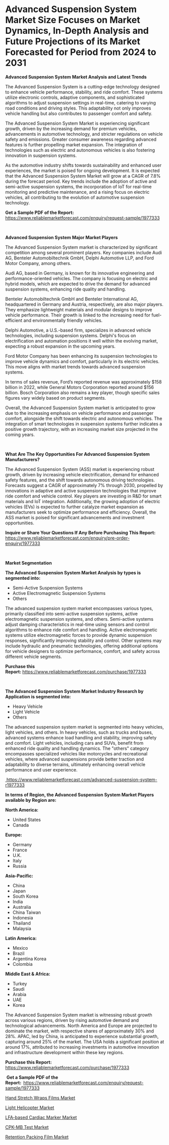 <p><h1>Advanced Suspension System Market Size Focuses on Market Dynamics, In-Depth Analysis and Future Projections of its Market Forecasted for Period from 2024 to 2031</h1></p><p><strong>Advanced Suspension System Market Analysis and Latest Trends</strong></p>
<p><p>The Advanced Suspension System is a cutting-edge technology designed to enhance vehicle performance, stability, and ride comfort. These systems utilize electronic controls, adaptive components, and sophisticated algorithms to adjust suspension settings in real-time, catering to varying road conditions and driving styles. This adaptability not only improves vehicle handling but also contributes to passenger comfort and safety.</p><p>The Advanced Suspension System Market is experiencing significant growth, driven by the increasing demand for premium vehicles, advancements in automotive technology, and stricter regulations on vehicle safety and emissions. Greater consumer awareness regarding advanced features is further propelling market expansion. The integration of technologies such as electric and autonomous vehicles is also fostering innovation in suspension systems.</p><p>As the automotive industry shifts towards sustainability and enhanced user experiences, the market is poised for ongoing development. It is expected that the Advanced Suspension System Market will grow at a CAGR of 7.8% during the forecast period. Key trends include the adoption of active and semi-active suspension systems, the incorporation of IoT for real-time monitoring and predictive maintenance, and a rising focus on electric vehicles, all contributing to the evolution of automotive suspension technology.</p></p>
<p><strong>Get a Sample PDF of the Report:&nbsp;</strong> <a href="https://www.reliablemarketforecast.com/enquiry/request-sample/1977333?utm_campaign=1129&utm_medium=2&utm_source=Github&utm_content=ia&utm_term=03112024&utm_id=advanced-suspension-system">https://www.reliablemarketforecast.com/enquiry/request-sample/1977333</a></p>
<p>&nbsp;</p>
<p><strong>Advanced Suspension System Major Market Players</strong></p>
<p><p>The Advanced Suspension System market is characterized by significant competition among several prominent players. Key companies include Audi AG, Benteler Automobiltechnik GmbH, Delphi Automotive LLP, and Ford Motor Company, among others. </p><p>Audi AG, based in Germany, is known for its innovative engineering and performance-oriented vehicles. The company is focusing on electric and hybrid models, which are expected to drive the demand for advanced suspension systems, enhancing ride quality and handling.</p><p>Benteler Automobiltechnik GmbH and Benteler International AG, headquartered in Germany and Austria, respectively, are also major players. They emphasize lightweight materials and modular designs to improve vehicle performance. Their growth is linked to the increasing need for fuel-efficient and environmentally friendly vehicles.</p><p>Delphi Automotive, a U.S.-based firm, specializes in advanced vehicle technologies, including suspension systems. Delphi's focus on electrification and automation positions it well within the evolving market, expecting a robust expansion in the upcoming years.</p><p>Ford Motor Company has been enhancing its suspension technologies to improve vehicle dynamics and comfort, particularly in its electric vehicles. This move aligns with market trends towards advanced suspension systems.</p><p>In terms of sales revenue, Ford’s reported revenue was approximately $158 billion in 2022, while General Motors Corporation reported around $156 billion. Bosch Corporation also remains a key player, though specific sales figures vary widely based on product segments.</p><p>Overall, the Advanced Suspension System market is anticipated to grow due to the increasing emphasis on vehicle performance and passenger comfort, alongside the shift towards electric and autonomous vehicles. The integration of smart technologies in suspension systems further indicates a positive growth trajectory, with an increasing market size projected in the coming years.</p></p>
<p>&nbsp;</p>
<p><strong>What Are The Key Opportunities For Advanced Suspension System Manufacturers?</strong></p>
<p><p>The Advanced Suspension System (ASS) market is experiencing robust growth, driven by increasing vehicle electrification, demand for enhanced safety features, and the shift towards autonomous driving technologies. Forecasts suggest a CAGR of approximately 7% through 2030, propelled by innovations in adaptive and active suspension technologies that improve ride comfort and vehicle control. Key players are investing in R&D for smart materials and IoT integration. Additionally, the growing adoption of electric vehicles (EVs) is expected to further catalyze market expansion as manufacturers seek to optimize performance and efficiency. Overall, the ASS market is poised for significant advancements and investment opportunities.</p></p>
<p><strong>Inquire or Share Your Questions If Any Before Purchasing This Report:</strong> <a href="https://www.reliablemarketforecast.com/enquiry/pre-order-enquiry/1977333?utm_campaign=1129&utm_medium=2&utm_source=Github&utm_content=ia&utm_term=03112024&utm_id=advanced-suspension-system">https://www.reliablemarketforecast.com/enquiry/pre-order-enquiry/1977333</a></p>
<p>&nbsp;</p>
<p><strong>Market Segmentation</strong></p>
<p><strong>The Advanced Suspension System Market Analysis by types is segmented into:</strong></p>
<p><ul><li>Semi-Active Suspension Systems</li><li>Active Electromagnetic Suspension Systems</li><li>Others</li></ul></p>
<p><p>The advanced suspension system market encompasses various types, primarily classified into semi-active suspension systems, active electromagnetic suspension systems, and others. Semi-active systems adjust damping characteristics in real-time using sensors and control algorithms to enhance ride comfort and handling. Active electromagnetic systems utilize electromagnetic forces to provide dynamic suspension responses, significantly improving stability and control. Other systems may include hydraulic and pneumatic technologies, offering additional options for vehicle designers to optimize performance, comfort, and safety across different vehicle segments.</p></p>
<p><strong>Purchase this Report:&nbsp;</strong><a href="https://www.reliablemarketforecast.com/purchase/1977333?utm_campaign=1129&utm_medium=2&utm_source=Github&utm_content=ia&utm_term=03112024&utm_id=advanced-suspension-system">https://www.reliablemarketforecast.com/purchase/1977333</a></p>
<p>&nbsp;</p>
<p><strong>The Advanced Suspension System Market Industry Research by Application is segmented into:</strong></p>
<p><ul><li>Heavy Vehicle</li><li>Light Vehicle</li><li>Others</li></ul></p>
<p><p>The advanced suspension system market is segmented into heavy vehicles, light vehicles, and others. In heavy vehicles, such as trucks and buses, advanced systems enhance load handling and stability, improving safety and comfort. Light vehicles, including cars and SUVs, benefit from enhanced ride quality and handling dynamics. The "others" category encompasses specialized vehicles like motorcycles and recreational vehicles, where advanced suspensions provide better traction and adaptability to diverse terrains, ultimately enhancing overall vehicle performance and user experience.</p></p>
<p><a href="https://www.reliablemarketforecast.com/advanced-suspension-system-r1977333?utm_campaign=1129&utm_medium=2&utm_source=Github&utm_content=ia&utm_term=03112024&utm_id=advanced-suspension-system">&nbsp;https://www.reliablemarketforecast.com/advanced-suspension-system-r1977333</a></p>
<p><strong>In terms of Region, the Advanced Suspension System Market Players available by Region are:</strong></p>
<p>
    <p> <strong> North America: </strong>
        <ul>
            <li>United States</li>
            <li>Canada</li>
        </ul>
        </p> 
    <p> <strong> Europe: </strong>
        <ul>
            <li>Germany</li>
            <li>France</li>
            <li>U.K.</li>
            <li>Italy</li>
            <li>Russia</li>
        </ul>
        </p> 
    <p> <strong> Asia-Pacific: </strong>
        <ul>
            <li>China</li>
            <li>Japan</li>
            <li>South Korea</li>
            <li>India</li>
            <li>Australia</li>
            <li>China Taiwan</li>
            <li>Indonesia</li>
            <li>Thailand</li>
            <li>Malaysia</li>
        </ul>
        </p> 
    <p> <strong> Latin America: </strong>
        <ul>
            <li>Mexico</li>
            <li>Brazil</li>
            <li>Argentina Korea</li>
            <li>Colombia</li>
        </ul>
        </p> 
    <p> <strong> Middle East & Africa: </strong>
        <ul>
            <li>Turkey</li>
            <li>Saudi</li>
            <li>Arabia</li>
            <li>UAE</li>
            <li>Korea</li>
        </ul>
    </p>
    </p>
<p><p>The Advanced Suspension System market is witnessing robust growth across various regions, driven by rising automotive demand and technological advancements. North America and Europe are projected to dominate the market, with respective shares of approximately 30% and 28%. APAC, led by China, is anticipated to experience substantial growth, capturing around 25% of the market. The USA holds a significant position at around 17%, attributed to increasing investments in automotive innovation and infrastructure development within these key regions.</p></p>
<p><strong>Purchase this Report: </strong><a href="https://www.reliablemarketforecast.com/purchase/1977333?utm_campaign=1129&utm_medium=2&utm_source=Github&utm_content=ia&utm_term=03112024&utm_id=advanced-suspension-system">https://www.reliablemarketforecast.com/purchase/1977333</a></p>
<p>&nbsp;<strong>Get a Sample PDF of the Report:&nbsp;&nbsp;</strong><a href="https://www.reliablemarketforecast.com/enquiry/request-sample/1977333?utm_campaign=1129&utm_medium=2&utm_source=Github&utm_content=ia&utm_term=03112024&utm_id=advanced-suspension-system">https://www.reliablemarketforecast.com/enquiry/request-sample/1977333</a></p>
<p><strong></strong></p>
<p><p><a href="https://www.linkedin.com/pulse/future-trends-global-hand-stretch-wraps-films-market-insights-mlrof?utm_campaign=1129&utm_medium=2&utm_source=Github&utm_content=ia&utm_term=03112024&utm_id=advanced-suspension-system">Hand Stretch Wraps Films Market</a></p><p><a href="https://github.com/juliaficg7n3/Market-Research-Report-List-1/blob/main/light-helicopter-market.md?utm_campaign=1129&utm_medium=2&utm_source=Github&utm_content=ia&utm_term=03112024&utm_id=advanced-suspension-system">Light Helicopter Market</a></p><p><a href="https://issuu.com/reportprime-2/docs/lfa-based-cardiac-marker-market-siz_7e0aeca23d9ac0?utm_campaign=1129&utm_medium=2&utm_source=Github&utm_content=ia&utm_term=03112024&utm_id=advanced-suspension-system">LFA-based Cardiac Marker Market</a></p><p><a href="https://issuu.com/reportprime-2/docs/cpk-mb-test-market-size-2030.pptx_162319c9d54ba2?utm_campaign=1129&utm_medium=2&utm_source=Github&utm_content=ia&utm_term=03112024&utm_id=advanced-suspension-system">CPK-MB Test Market</a></p><p><a href="https://www.linkedin.com/pulse/retention-packing-film-mosaic-piecing-together-global-market-afwkf?utm_campaign=1129&utm_medium=2&utm_source=Github&utm_content=ia&utm_term=03112024&utm_id=advanced-suspension-system">Retention Packing Film Market</a></p></p>